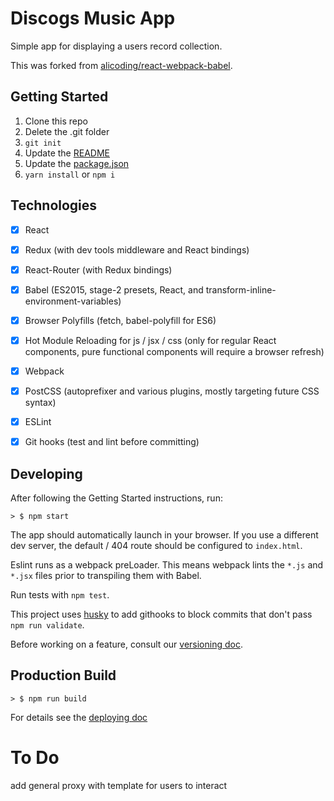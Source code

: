 # Discogs Music App
Simple app for displaying a users record collection.

This was forked from [alicoding/react-webpack-babel](https://github.com/alicoding/react-webpack-babel). 

## Getting Started

1. Clone this repo
2. Delete the .git folder
3. `git init`
4. Update the [README](./README.md)
5. Update the [package.json](./package.json)
6. `yarn install` or `npm i`

## Technologies

- [x] React
- [x] Redux (with dev tools middleware and React bindings)
- [x] React-Router (with Redux bindings)
- [x] Babel (ES2015, stage-2 presets, React, and transform-inline-environment-variables)
- [x] Browser Polyfills (fetch, babel-polyfill for ES6)
- [x] Hot Module Reloading for js / jsx / css (only for regular React components, pure functional components will require a browser refresh)
- [x] Webpack
- [x] PostCSS (autoprefixer and various plugins, mostly targeting future CSS syntax)
- [x] ESLint
- [x] Git hooks (test and lint before committing)


## Developing

After following the Getting Started instructions, run:

```
> $ npm start
```


The app should automatically launch in your browser. If you use a different dev server,
the default / 404 route should be configured to `index.html`.

Eslint runs as a webpack preLoader. This means webpack lints the `*.js` and `*.jsx`
files prior to transpiling them with Babel.

Run tests with `npm test`.

This project uses [husky](https://www.npmjs.com/package/husky) to add githooks to block
commits that don't pass `npm run validate`.

Before working on a feature, consult our [versioning doc](./docs/versioning.md).

## Production Build

```
> $ npm run build
```

For details see the [deploying doc](./docs/deploying.md)

# To Do
add general proxy with template for users to interact
